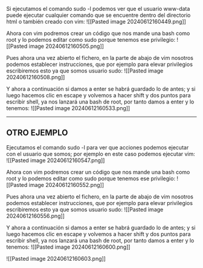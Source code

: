 Si ejecutamos el comando sudo -l podemos ver que el usuario www-data puede ejecutar cualquier comando que se encuentre dentro del directorio html o también creado con vim:
![[Pasted image 20240612160449.png]]

Ahora con vim podremos crear un código que nos mande una bash como root y lo podemos editar como sudo porque tenemos ese privilegio:
![[Pasted image 20240612160505.png]]

Pues ahora una vez abierto el fichero, en la parte de abajo de vim nosotros podemos establecer instrucciones, que por ejemplo para elevar privilegios escribiremos esto ya que somos usuario sudo:
![[Pasted image 20240612160508.png]]

Y ahora a continuación si damos a enter se habrá guardado lo de antes; y si luego hacemos clic en escape y volvemos a hacer shift y dos puntos para escribir shell, ya nos lanzará una bash de root, por tanto damos a enter y lo tenemos:
![[Pasted image 20240612160533.png]]

-------------------------------------------------------------------

## OTRO EJEMPLO

Ejecutamos el comando sudo -l para ver que acciones podemos ejecutar con el usuario que somos; por ejemplo en este caso podemos ejecutar vim:
![[Pasted image 20240612160547.png]]

Ahora con vim podremos crear un código que nos mande una bash como root y lo podemos editar como sudo porque tenemos ese privilegio:
![[Pasted image 20240612160552.png]]

Pues ahora una vez abierto el fichero, en la parte de abajo de vim nosotros podemos establecer instrucciones, que por ejemplo para elevar privilegios escribiremos esto ya que somos usuario sudo:
![[Pasted image 20240612160556.png]]

Y ahora a continuación si damos a enter se habrá guardado lo de antes; y si luego hacemos clic en escape y volvemos a hacer shift y dos puntos para escribir shell, ya nos lanzará una bash de root, por tanto damos a enter y lo tenemos:
![[Pasted image 20240612160600.png]]

![[Pasted image 20240612160603.png]]



